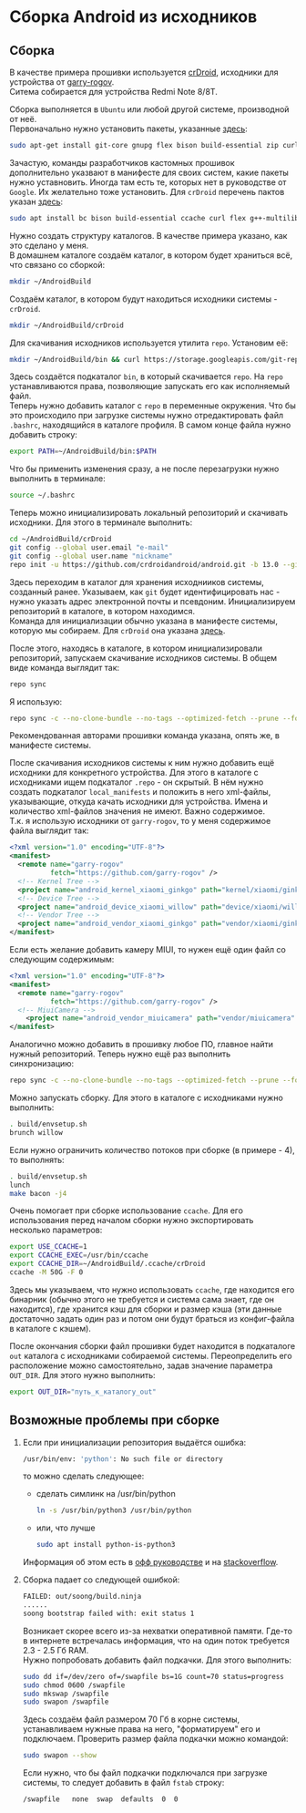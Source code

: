# Сборка Android из исходников

## Сборка
В качестве примера прошивки используется [crDroid](https://github.com/crdroidandroid), исходники для устройства от [garry-rogov](https://github.com/garry-rogov).<br>
Ситема собирается для устройства Redmi Note 8/8T.

Сборка выполняется в `Ubuntu` или любой другой системе, производной от неё.<br>
Первоначально нужно установить пакеты, указанные [здесь](https://source.android.com/docs/setup/start/initializing#installing-required-packages-ubuntu-1804):
```sh
sudo apt-get install git-core gnupg flex bison build-essential zip curl zlib1g-dev libc6-dev-i386 libncurses5 x11proto-core-dev libx11-dev lib32z1-dev libgl1-mesa-dev libxml2-utils xsltproc unzip fontconfig
```
Зачастую, команды разработчиков кастомных прошивок дополнительно указвают в манифесте для своих систем, какие пакеты нужно уставновить. Иногда там есть те, которых нет в руководстве от `Google`. Их желательно тоже установить.
Для `crDroid` перечень пактов указан [здесь](https://github.com/crdroidandroid/android#11-installing-dependencies-and-repo):
```sh
sudo apt install bc bison build-essential ccache curl flex g++-multilib gcc-multilib git git-lfs gnupg gperf imagemagick lib32ncurses5-dev lib32readline-dev lib32z1-dev liblz4-tool libncurses5 libncurses5-dev libsdl1.2-dev libssl-dev libwxgtk3.0-gtk3-dev libxml2 libxml2-utils lzop pngcrush rsync schedtool squashfs-tools xsltproc zip zlib1g-dev
```
Нужно создать структуру каталогов. В качестве примера указано, как это сделано у меня.<br>
В домашнем каталоге создаём каталог, в котором будет храниться всё, что связано со сборкой:
```sh
mkdir ~/AndroidBuild
```
Создаём каталог, в котором будут находиться исходники системы - `crDroid`.
```sh
mkdir ~/AndroidBuild/crDroid
```
Для скачивания исходников используется утилита `repo`. Установим её:
```sh
mkdir ~/AndroidBuild/bin && curl https://storage.googleapis.com/git-repo-downloads/repo > ~/AndroidBuild/bin/repo && chmod a+x ~/AndroidBuild/bin/repo
```
Здесь создаётся подкаталог `bin`, в который скачивается `repo`. На `repo` устанавливаются права, позволяющие запускать его как исполняемый файл.<br>
Теперь нужно добавить каталог с `repo` в переменные окружения. Что бы это происходило при загрузке системы нужно отредактировать файл `.bashrc`, находящийся в каталоге профиля.
В самом конце файла нужно добавить строку:
```sh
export PATH=~/AndroidBuild/bin:$PATH
```
Что бы применить изменения сразу, а не после перезагрузки нужно выполнить в терминале:
```sh
source ~/.bashrc
```

Теперь можно инициализировать локальный репозиторий и скачивать исходники. Для этого в терминале выполнить:
```sh
cd ~/AndroidBuild/crDroid
git config --global user.email "e-mail"
git config --global user.name "nickname"
repo init -u https://github.com/crdroidandroid/android.git -b 13.0 --git-lfs
```
Здесь переходим в каталог для хранения исходнииков системы, созданный ранее. Указываем, как `git` будет идентифицировать нас - нужно указать адрес электронной почты и псевдоним. Инициализируем репозиторий в каталоге, в котором находимся.<br>
Команда для инициализации обычно указана в манифесте системы, которую мы собираем. Для `crDroid` она указана [здесь](https://github.com/crdroidandroid/android#12-initializing-repo).

После этого, находясь в каталоге, в котором инициализировали репозиторий, запускаем скачивание исходников системы. В общем виде команда выглядит так:
```sh
repo sync
```
Я использую:
```sh
repo sync -c --no-clone-bundle --no-tags --optimized-fetch --prune --force-sync -j$(nproc --all)
```
Рекомендованная авторами прошивки команда указана, опять же, в манифесте системы.

После скачивания исходников системы к ним нужно добавить ещё исходники для конкретного устройства. Для этого в каталоге с исходниками ищем подкаталог `.repo` - он скрытый.
В нём нужно создать подкаталог `local_manifests` и положить в него xml-файлы, указывающие, откуда качать исходники для устройства. Имена и количество xml-файлов значения не имеют. Важно содержимое.<br>
Т.к. я использую исходники от `garry-rogov`, то у меня содержимое файла выглядит так:
```xml
<?xml version="1.0" encoding="UTF-8"?>
<manifest>
  <remote name="garry-rogov"
          fetch="https://github.com/garry-rogov" />  
  <!-- Kernel Tree -->
  <project name="android_kernel_xiaomi_ginkgo" path="kernel/xiaomi/ginkgo" remote="garry-rogov" revision="13" />  
  <!-- Device Tree -->
  <project name="android_device_xiaomi_willow" path="device/xiaomi/willow" remote="garry-rogov" revision="13" />
  <!-- Vendor Tree -->
  <project name="android_vendor_xiaomi_ginkgo" path="vendor/xiaomi/ginkgo" remote="garry-rogov" revision="13" />  
</manifest>
```
Если есть желание добавить камеру MIUI, то нужен ещё один файл со следующим содержимым:
```xml
<?xml version="1.0" encoding="UTF-8"?>
<manifest>
  <remote name="garry-rogov"
          fetch="https://github.com/garry-rogov" />
  <!-- MiuiCamera --> 
    <project name="android_vendor_miuicamera" path="vendor/miuicamera" remote="garry-rogov" revision="arrow-12.0-a3" />
</manifest>
``` 
Аналогично можно добавить в прошивку любое ПО, главное найти нужный репозиторий.
Теперь нужно ещё раз выполнить синхронизацию:
```sh
repo sync -c --no-clone-bundle --no-tags --optimized-fetch --prune --force-sync -j$(nproc --all)
```
Можно запускать сборку. Для этого в каталоге с исходниками нужно выполнить:
```sh
. build/envsetup.sh
brunch willow
```
Если нужно ограничить количество потоков при сборке (в примере - 4), то выполнять:
```sh
. build/envsetup.sh
lunch
make bacon -j4
```
Очень помогает при сборке использование `ccache`. Для его использования перед началом сборки нужно экспортировать несколько параметров:
```sh
export USE_CCACHE=1
export CCACHE_EXEC=/usr/bin/ccache
export CCACHE_DIR=~/AndroidBuild/.ccache/crDroid
ccache -M 50G -F 0
```
Здесь мы указываем, что нужно использовать `ccache`, где находится его бинарник (обычно этого не требуется и система сама знает, где он находится), где хранится кэш для сборки и размер кэша (эти данные достаточно задать один раз и потом они будут браться из конфиг-файла в каталоге с кэшем).

После окончания сборки файл прошивки будет находится в подкаталоге `out` каталога с исходниками собираемой системы.
Переопределить его расположение можно самостоятельно, задав значение параметра `OUT_DIR`. Для этого нужно выполнить:
```sh
export OUT_DIR="путь_к_каталогу_out"
```
  
## Возможные проблемы при сборке
1. Если при инициализации репозитория выдаётся ошибка:
   ```sh
   /usr/bin/env: 'python': No such file or directory
   ```
   то можно сделать следующее:
   * сделать симлинк на /usr/bin/python
     ```sh
     ln -s /usr/bin/python3 /usr/bin/python
     ```
   * или, что лучше
     ```sh
     sudo apt install python-is-python3
     ```
   Информация об этом есть в [офф руководстве](https://source.android.com/docs/setup/download/downloading) и на [stackoverflow](https://stackoverflow.com/questions/3655306/ubuntu-usr-bin-env-python-no-such-file-or-directory).

2. Сборка падает со следующей ошибкой:
   ```sh
   FAILED: out/soong/build.ninja
   ......
   soong bootstrap failed with: exit status 1
   ```
   Возникает скорее всего из-за нехватки оперативной памяти. Где-то в интернете встречалась информация, что на один поток требуется 2.3 - 2.5 Гб RAM.<br>
   Нужно попробовать добавить файл подкачки. Для этого выполнить:
   ```sh
   sudo dd if=/dev/zero of=/swapfile bs=1G count=70 status=progress
   sudo chmod 0600 /swapfile
   sudo mkswap /swapfile
   sudo swapon /swapfile
   ```
   Здесь создаём файл размером 70 Гб в корне системы, устанавливаем нужные права на него, "форматируем" его и подключаем.
   Проверить размер файла подкачки можно командой:
   ```sh
   sudo swapon --show
   ```
   Если нужно, что бы файл подкачки подключался при загрузке системы, то следует добавить в файл `fstab` строку:
   ```sh
   /swapfile   none  swap  defaults  0  0
   ```

